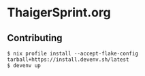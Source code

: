 # ThaigerSprint.org

## Contributing

```shell-session
$ nix profile install --accept-flake-config tarball+https://install.devenv.sh/latest
$ devenv up
```
